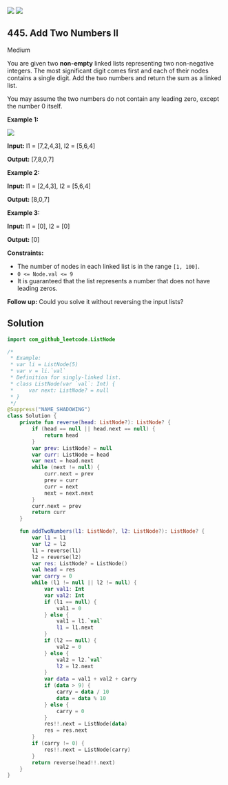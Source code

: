 [![](https://img.shields.io/github/stars/javadev/LeetCode-in-Kotlin?label=Stars&style=flat-square)](https://github.com/javadev/LeetCode-in-Kotlin)
[![](https://img.shields.io/github/forks/javadev/LeetCode-in-Kotlin?label=Fork%20me%20on%20GitHub%20&style=flat-square)](https://github.com/javadev/LeetCode-in-Kotlin/fork)

## 445\. Add Two Numbers II

Medium

You are given two **non-empty** linked lists representing two non-negative integers. The most significant digit comes first and each of their nodes contains a single digit. Add the two numbers and return the sum as a linked list.

You may assume the two numbers do not contain any leading zero, except the number 0 itself.

**Example 1:**

![](https://assets.leetcode.com/uploads/2021/04/09/sumii-linked-list.jpg)

**Input:** l1 = [7,2,4,3], l2 = [5,6,4]

**Output:** [7,8,0,7]

**Example 2:**

**Input:** l1 = [2,4,3], l2 = [5,6,4]

**Output:** [8,0,7]

**Example 3:**

**Input:** l1 = [0], l2 = [0]

**Output:** [0]

**Constraints:**

*   The number of nodes in each linked list is in the range `[1, 100]`.
*   `0 <= Node.val <= 9`
*   It is guaranteed that the list represents a number that does not have leading zeros.

**Follow up:** Could you solve it without reversing the input lists?

## Solution

```kotlin
import com_github_leetcode.ListNode

/*
 * Example:
 * var li = ListNode(5)
 * var v = li.`val`
 * Definition for singly-linked list.
 * class ListNode(var `val`: Int) {
 *     var next: ListNode? = null
 * }
 */
@Suppress("NAME_SHADOWING")
class Solution {
    private fun reverse(head: ListNode?): ListNode? {
        if (head == null || head.next == null) {
            return head
        }
        var prev: ListNode? = null
        var curr: ListNode = head
        var next = head.next
        while (next != null) {
            curr.next = prev
            prev = curr
            curr = next
            next = next.next
        }
        curr.next = prev
        return curr
    }

    fun addTwoNumbers(l1: ListNode?, l2: ListNode?): ListNode? {
        var l1 = l1
        var l2 = l2
        l1 = reverse(l1)
        l2 = reverse(l2)
        var res: ListNode? = ListNode()
        val head = res
        var carry = 0
        while (l1 != null || l2 != null) {
            var val1: Int
            var val2: Int
            if (l1 == null) {
                val1 = 0
            } else {
                val1 = l1.`val`
                l1 = l1.next
            }
            if (l2 == null) {
                val2 = 0
            } else {
                val2 = l2.`val`
                l2 = l2.next
            }
            var data = val1 + val2 + carry
            if (data > 9) {
                carry = data / 10
                data = data % 10
            } else {
                carry = 0
            }
            res!!.next = ListNode(data)
            res = res.next
        }
        if (carry != 0) {
            res!!.next = ListNode(carry)
        }
        return reverse(head!!.next)
    }
}
```